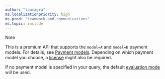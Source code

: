 ```yaml
---
author: "lauragra"
ms.localizationpriority: high
ms.prod: "teamwork-and-communications"
ms.topic: include
---
```


> [!NOTE]
> This is a premium API that supports the `model=A` and `model=B` payment models. For details, see [Payment models](/graph/teams-licenses#payment-models). Depending on which payment model you choose, a [license](/graph/teams-licenses#required-licenses-for-modela) might also be required.
>
> If no payment model is specified in your query, the default [evaluation mode](/graph/teams-licenses#evaluation-mode-default-requirements) will be used.
